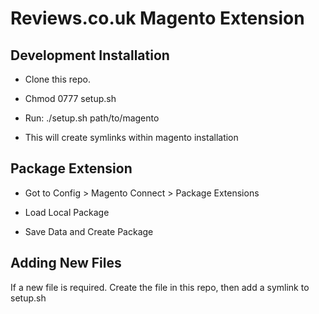 # Reviews.co.uk Magento Extension

## Development Installation

- Clone this repo.

- Chmod 0777 setup.sh

- Run: ./setup.sh path/to/magento

- This will create symlinks within magento installation

## Package Extension

- Got to Config > Magento Connect > Package Extensions

- Load Local Package

- Save Data and Create Package

## Adding New Files

If a new file is required. Create the file in this repo, then add a symlink to setup.sh
